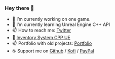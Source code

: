 ### Hey there 👋

- 🔭 I’m currently working on one game.
- 🌱 I’m currently learning Unreal Engine C++ API
- 📫 How to reach me: [Twitter](https://twitter.com/DavidCRicardo)
- 💬 [Inventory System CPP UE](https://github.com/DavidCRicardo/InventorySystemCPP)
- 📫 Portfolio with old projects: [Portfolio](https://davidcricardo.github.io/)
- ☕ Support me on [Github](https://github.com/sponsors/DavidCRicardo/) / [Kofi](https://ko-fi.com/davidcricardo/) / [PayPal](https://www.paypal.com/paypalme/dricardo97)

<!--
**DavidCRicardo/DavidCRicardo** is a ✨ _special_ ✨ repository because its `README.md` (this file) appears on your GitHub profile.

Here are some ideas to get you started:

- 🔭 I’m currently working on ...
- 🌱 I’m currently learning ...
- 👯 I’m looking to collaborate on ...
- 🤔 I’m looking for help with ...
- 💬 Ask me about ...
- 📫 How to reach me: ...
- 😄 Pronouns: ...
- ⚡ Fun fact: ...
-->
